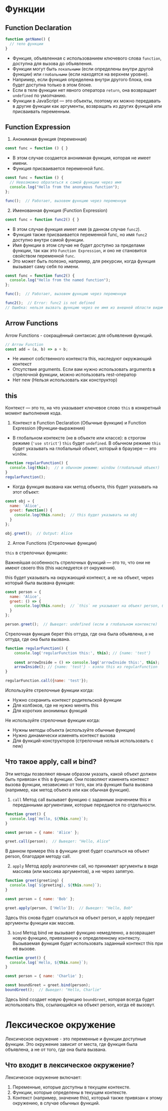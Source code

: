 # Функции

## Function Declaration
```js
function getName() {
  // тело функции
}
```
- Функция, объявленная с использованием ключевого слова `function`, доступна для вызова до объявления.
- Функции могут быть `локальными` (если определены внутри другой функции) или `глобальными` (если находятся на верхнем уровне).
- Например, если функция определена внутри другого блока, она будет доступна только в этом блоке.
- Если в теле функции нет явного оператора `return`, она возвращает `undefined` по умолчанию.
- Функции в JavaScript — это объекты, поэтому их можно передавать в другие функции как аргументы, возвращать из других функций или присваивать переменным.

## Function Expression
1. Анонимная функция (переменная)
```js
const func = function () { }
```
- В этом случае создается анонимная функция, которая не имеет имени.
- Функция присваивается переменной func.

```js
const func = function () {
  // Невозможно обратиться к самой функции через имя
  console.log("Hello from the anonymous function");
};

func();  // Работает, вызовем функцию через переменную
```

2. Именованная функция (Function Expression)
```js
const func = function func2() { }
```
- В этом случае функция имеет имя (в данном случае `func2`).
- Функция также присваивается переменной func, но имя `func2` доступно внутри самой функции.
- Имя функции в этом случае не будет доступно за пределами функции, так как это `Function Expression`, и оно не становится свойством переменной `func`.
- Это может быть полезно, например, для рекурсии, когда функция вызывает саму себя по имени.
```js
const func = function func2() {
  console.log("Hello from the named function");
};

func();  // Работает, вызовем функцию через переменную

func2();  // Error: func2 is not defined
// Ошибка: нельзя вызвать функцию через ее имя из внешней области видимости
```

## Arrow Functions
Arrow Functions - сокращённый синтаксис для объявления функций.
```js
// Arrow Function
const add = (a, b) => a + b;
```
- Не имеют собственного контекста this, наследуют окружающий контекст
- Отсутствие arguments. Если вам нужно использовать arguments в стрелочной функции, можно использовать rest-оператор
- Нет new (Нельзя использовать как конструктор)

## this
Контекст — это то, на что указывает ключевое слово `this` в конкретный момент выполнения кода.

1. Контекст в Function Declaration (Обычные функции) и Function Expression (Функции-выражения)

- В глобальном контексте (не в объекте или классе): в строгом режиме (`'use strict'`) `this` будет `undefined`. В обычном режиме `this` будет указывать на глобальный объект, который в браузере — это `window`.
```js
function regularFunction() {
  console.log(this);  // в обычном режиме: window (глобальный объект)
}
regularFunction();
```

- Когда функция вызвана как метод объекта, this будет указывать на этот объект:
```js
const obj = {
  name: 'Alice',
  greet: function() {
    console.log(this.name);  // this будет указывать на obj
  }
};

obj.greet();  // Output: Alice
```

2. Arrow Functions (Стрелочные функции)

`this` в стрелочных функциях: 

Важнейшая особенность стрелочных функций — это то, что они не имеют своего this (this наследуется от окружения).

this будет указывать на окружающий контекст, а не на объект, через который была вызвана функция:
```js
const person = {
  name: 'Alice',
  greet: () => {
    console.log(this.name);  // `this` не указывает на объект person, будет undefined
  }
};

person.greet();  // Выведет: undefined (если в глобальном контексте)
```

Стрелочная функция берет this оттуда, где она была объявлена, а не оттуда, где она была вызвана.
```js
function regularFunction() {
    console.log('regularFunction this:', this); // {name: 'test'}
    
    const arrowInside = () => console.log('arrowInside this:', this);
    arrowInside(); // {name: 'test'} - взяла this из regularFunction
}

regularFunction.call({name: 'test'});
```

Используйте стрелочные функции когда:
- Нужно сохранить контекст родительской функции
- Для колбэков, где не нужно менять this
- Для коротких анонимных функций

Не используйте стрелочные функции когда:
- Нужны методы объекта (используйте обычные функции)
- Нужно динамически изменять контекст вызова
- Для функций-конструкторов (стрелочные нельзя использовать с new)

## Что такое apply, call и bind?
Эти методы позволяют явным образом указать, какой объект должен быть привязан к this в функции. Они позволяют изменять контекст вызова функции, независимо от того, как эта функция была вызвана (например, как метод объекта или как обычная функция).
1. `call`
Метод call вызывает функцию с заданным значением this и переданными аргументами, которые передаются по отдельности.
```js
function greet() {
  console.log(`Hello, ${this.name}`);
}

const person = { name: 'Alice' };

greet.call(person);  // Выведет: "Hello, Alice"
```
В данном примере this в функции greet будет ссылаться на объект person, благодаря методу call.

2. `apply`
Метод apply аналогичен call, но принимает аргументы в виде массива (или массива аргументов), а не через запятую.
```js
function greet(greeting) {
  console.log(`${greeting}, ${this.name}`);
}

const person = { name: 'Bob' };

greet.apply(person, ['Hello']);  // Выведет: "Hello, Bob"
```
Здесь this снова будет ссылаться на объект person, и apply передает аргументы функции как массив.

3. `bind`
Метод bind не вызывает функцию немедленно, а возвращает новую функцию, привязанную к определенному контексту. Вызываемая функция будет использовать заданный контекст this при её вызове.
```js
function greet() {
  console.log(`Hello, ${this.name}`);
}

const person = { name: 'Charlie' };

const boundGreet = greet.bind(person);
boundGreet();  // Выведет: "Hello, Charlie"
```
Здесь bind создает новую функцию `boundGreet`, которая всегда будет использовать this, ссылающийся на объект person, когда её вызовут.

# Лексическое окружение
Лексическое окружение - это переменные и функции доступные функции.
Это окружение зависит от места, где функция была объявлена, а не от того, где она была вызвана.

## Что входит в лексическое окружение?
Лексическое окружение включает:
1. Переменные, которые доступны в текущем контексте.
2. Функции, которые определены в текущем контексте.
3. Контекст (например, значение this), который также привязан к этому окружению, в случае обычных функций.
